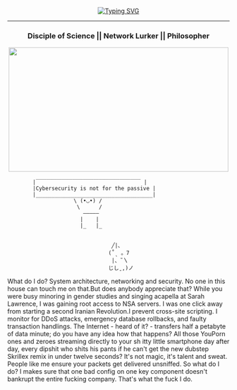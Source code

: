 <!--

-->
<!--💬GREETINGSTITLE / 🌐WEBSITE: https://github.com/denvercoder1/readme-typing-svg -->
<p align="center">
<a href="https://git.io/typing-svg"><img src="https://readme-typing-svg.herokuapp.com?font=Fira+Code&pause=1000&center=true&random=false&width=435&lines=Defacing+is+for+GAYS;REAL+MEN+root+servers+" alt="Typing SVG" /></a>

<hr>
<h3 align="center"> Disciple of Science || Network Lurker || Philosopher</h3>
<!--🖼️Grogu-->
<p align="center">
<img src="https://tenor.com/view/kaiju-no-8-mina-ashiro-anime-hair-gif-795950136088361231.gif" height="281" width="498"> 




```
        |￣￣￣￣￣￣￣￣￣￣￣￣￣￣￣￣￣￣￣￣ |
        |Cybersecurity is not for the passive |
        |_____________________________________|
                     \ (•◡•) / 
                      \      / 
                        —————
                       |    |
                       |_   |_


                                 ╱|、
                                (˚ˎ 。7  
                                 |、˜〵          
                                じしˍ,)ノ

```
What do I do? System architecture, networking and security. No one in this house can touch me on that.But does anybody appreciate that? While you were busy minoring in gender studies and singing acapella at Sarah Lawrence, I was gaining root access to NSA servers. I was one click away from starting a second Iranian Revolution.I prevent cross-site scripting. I monitor for DDoS attacks, emergency database rollbacks, and faulty transaction handlings. The Internet - heard of it? - transfers half a petabyte of data minute; do you have any idea how that happens? All those YouPorn ones and zeroes streaming directly to your sh itty little smartphone day after day, every dipshit who shits his pants if he can't get the new dubstep Skrillex remix in under twelve seconds? It's not magic, it's talent and sweat. People like me ensure your packets get delivered unsniffed. So what do I do? I makes sure that one bad config on one key component doesn't bankrupt the entire fucking company. That's what the fuck I do.









